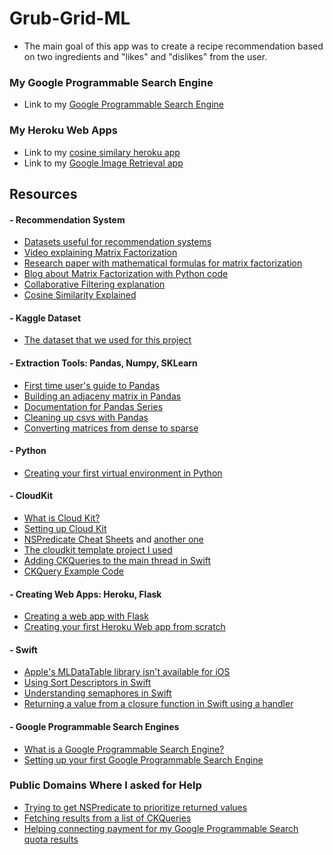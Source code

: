 # Grub-Grid-ML

- The main goal of this app was to create a recipe recommendation based on two ingredients and "likes" and "dislikes" from the user.

### My Google Programmable Search Engine
- Link to my [Google Programmable Search Engine](https://cse.google.com/cse?cx=0a2fb8613582786f9#gsc.tab=0&gsc.q=authentic%20mulligatawny%20soup)

### My Heroku Web Apps
- Link to my [cosine similary heroku app](http://grubgrid.herokuapp.com/cosine/254921,361650,215716,248350,0,1,0,1)
- Link to my [Google Image Retrieval app](http://grubgridimagesearch.herokuapp.com/grabimage/authentic%20mulligatawny%20soup)

## Resources

#### - Recommendation System
- [Datasets useful for recommendation systems](https://cseweb.ucsd.edu/~jmcauley/datasets.html)
- [Video explaining Matrix Factorization](https://www.youtube.com/watch?v=ZspR5PZemcs)
- [Research paper with mathematical formulas for matrix factorization](https://citeseerx.ist.psu.edu/viewdoc/download?doi=10.1.1.1087.147&rep=rep1&type=pdf)
- [Blog about Matrix Factorization with Python code](https://towardsdatascience.com/recommendation-system-matrix-factorization-d61978660b4b)
- [Collaborative Filtering explanation](https://towardsdatascience.com/3-approaches-to-build-a-recommendation-system-ce6a7a404576)
- [Cosine Similarity Explained](https://www.sciencedirect.com/topics/computer-science/cosine-similarity)

#### - Kaggle Dataset
- [The dataset that we used for this project](https://www.kaggle.com/shuyangli94/food-com-recipes-and-user-interactions?select=PP_users.csv)

#### - Extraction Tools: Pandas, Numpy, SKLearn
- [First time user's guide to Pandas](https://www.kaggle.com/kashnitsky/topic-1-exploratory-data-analysis-with-pandas)
- [Building an adjaceny matrix in Pandas](https://medium.com/@chris.d.marker/building-an-adjacency-matrix-in-pandas-6d074d7a2795)
- [Documentation for Pandas Series](https://pandas.pydata.org/pandas-docs/stable/reference/series.html)
- [Cleaning up csvs with Pandas](https://realpython.com/python-data-cleaning-numpy-pandas/)
- [Converting matrices from dense to sparse](https://docs.scipy.org/doc/scipy/reference/generated/scipy.sparse.load_npz.html#scipy.sparse.load_npz)

#### - Python
- [Creating your first virtual environment in Python](https://packaging.python.org/guides/installing-using-pip-and-virtual-environments/)

#### - CloudKit
- [What is Cloud Kit?](https://www.youtube.com/watch?v=n6l7zZAwwDQ)
- [Setting up Cloud Kit](https://rambo.codes/posts/2020-02-25-cloudkit-101)
- [NSPredicate Cheat Sheets](https://nspredicate.xyz/) and [another one](https://nshipster.com/nspredicate/)
- [The cloudkit template project I used](https://www.raywenderlich.com/4878052-cloudkit-tutorial-getting-started)
- [Adding CKQueries to the main thread in Swift](https://jayeshkawli.ghost.io/ios-13-diffable-data-source-for-uitableview-and-uicollectionview/)
- [CKQuery Example Code](https://nsscreencast.com/episodes/260-cloudkit-querying)

#### - Creating Web Apps: Heroku, Flask
- [Creating a web app with Flask](https://www.moesif.com/blog/technical/restful/Guide-to-Creating-RESTful-APIs-using-Python-Flask-and-MongoDB/)
- [Creating your first Heroku Web app from scratch](https://realpython.com/flask-by-example-part-1-project-setup/)

#### - Swift
- [Apple's MLDataTable library isn't available for iOS](https://heartbeat.fritz.ai/working-with-create-mls-mldatatable-to-pre-process-non-image-data-424f916a093e)
- [Using Sort Descriptors in Swift](https://chris.eidhof.nl/post/sort-descriptors-in-swift/)
- [Understanding semaphores in Swift](https://medium.com/@roykronenfeld/semaphores-in-swift-e296ea80f860)
- [Returning a value from a closure function in Swift using a handler](https://fluffy.es/return-value-from-a-closure/)

#### - Google Programmable Search Engines
- [What is a Google Programmable Search Engine?](https://developers.google.com/custom-search)
- [Setting up your first Google Programmable Search Engine](https://www.youtube.com/watch?v=IBhdLRheKyM)

### Public Domains Where I asked for Help
- [Trying to get NSPredicate to prioritize returned values](https://stackoverflow.com/questions/68607519/nspredicate-prioritizing-returned-values?noredirect=1#comment121274651_68607519)
- [Fetching results from a list of CKQueries](https://stackoverflow.com/questions/68613311/fetching-results-with-a-list-of-ckquery?noredirect=1#comment121260198_68613311)
- [Helping connecting payment for my Google Programmable Search quota results](https://support.google.com/programmable-search/thread/120104489/how-do-i-make-my-programmable-search-engine-api-quota-unlimited?hl=en)

